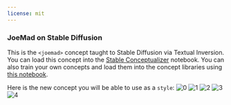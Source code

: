 ```yaml
---
license: mit
---
```

### JoeMad on Stable Diffusion
This is the `<joemad>` concept taught to Stable Diffusion via Textual Inversion. You can load this concept into the [Stable Conceptualizer](https://colab.research.google.com/github/huggingface/notebooks/blob/main/diffusers/stable_conceptualizer_inference.ipynb) notebook. You can also train your own concepts and load them into the concept libraries using [this notebook](https://colab.research.google.com/github/huggingface/notebooks/blob/main/diffusers/sd_textual_inversion_training.ipynb).

Here is the new concept you will be able to use as a `style`:
![<joemad> 0](https://huggingface.co/sd-concepts-library/joemad/resolve/main/concept_images/1.jpeg)
![<joemad> 1](https://huggingface.co/sd-concepts-library/joemad/resolve/main/concept_images/2.jpeg)
![<joemad> 2](https://huggingface.co/sd-concepts-library/joemad/resolve/main/concept_images/0.jpeg)
![<joemad> 3](https://huggingface.co/sd-concepts-library/joemad/resolve/main/concept_images/3.jpeg)
![<joemad> 4](https://huggingface.co/sd-concepts-library/joemad/resolve/main/concept_images/4.jpeg)


